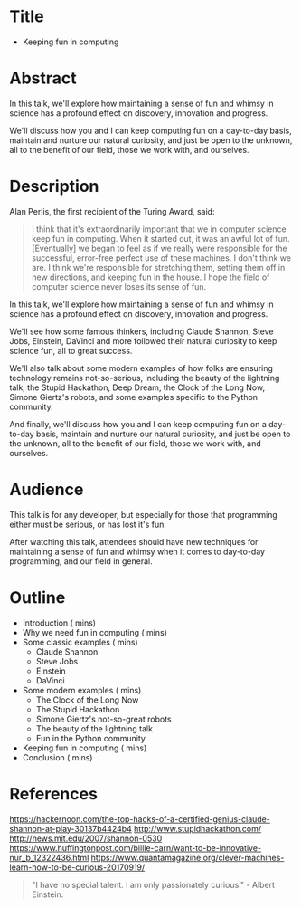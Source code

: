# Title

* Keeping fun in computing

# Abstract

In this talk, we'll explore how maintaining a sense of fun and whimsy in science has a profound effect on discovery, innovation and progress.

We'll discuss how you and I can keep computing fun on a day-to-day basis, maintain and nurture our natural curiosity, and just be open to the unknown, all to the benefit of our field, those we work with, and ourselves.

# Description

Alan Perlis, the first recipient of the Turing Award, said:

> I think that it's extraordinarily important that we in computer science keep
> fun in computing. When it started out, it was an awful lot of fun.
> [Eventually] we began to feel as if we really were responsible for the
> successful, error-free perfect use of these machines. I don't think we are. I
> think we're responsible for stretching them, setting them off in new
> directions, and keeping fun in the house. I hope the field of computer
> science never loses its sense of fun.

In this talk, we'll explore how maintaining a sense of fun and whimsy in science has a profound effect on discovery, innovation and progress.

We'll see how some famous thinkers, including Claude Shannon, Steve Jobs, Einstein, DaVinci and more followed their natural curiosity to keep science fun, all to great success.

We'll also talk about some modern examples of how folks are ensuring technology remains not-so-serious, including the beauty of the lightning talk, the Stupid Hackathon, Deep Dream, the Clock of the Long Now, Simone Giertz's robots, and some examples specific to the Python community.

And finally, we'll discuss how you and I can keep computing fun on a day-to-day basis, maintain and nurture our natural curiosity, and just be open to the unknown, all to the benefit of our field, those we work with, and ourselves.

# Audience

This talk is for any developer, but especially for those that programming either must be serious, or has lost it's fun.

After watching this talk, attendees should have new techniques for maintaining a sense of fun and whimsy when it comes to day-to-day programming, and our field in general.

# Outline

* Introduction ( mins)
* Why we need fun in computing ( mins)
* Some classic examples ( mins)
  * Claude Shannon
  * Steve Jobs
  * Einstein
  * DaVinci
* Some modern examples ( mins)
  * The Clock of the Long Now
  * The Stupid Hackathon
  * Simone Giertz's not-so-great robots
  * The beauty of the lightning talk
  * Fun in the Python community
* Keeping fun in computing ( mins)
* Conclusion ( mins)

# References

https://hackernoon.com/the-top-hacks-of-a-certified-genius-claude-shannon-at-play-30137b4424b4
http://www.stupidhackathon.com/
http://news.mit.edu/2007/shannon-0530
https://www.huffingtonpost.com/billie-carn/want-to-be-innovative-nur_b_12322436.html
https://www.quantamagazine.org/clever-machines-learn-how-to-be-curious-20170919/

> "I have no special talent. I am only passionately curious." - Albert Einstein.
